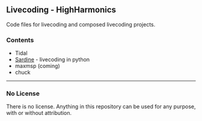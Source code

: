 ## Livecoding - HighHarmonics
Code files for livecoding and composed livecoding projects.

### Contents
- Tidal
- [Sardine](https://github.com/Bubobubobubobubo/sardine) - livecoding in python
- maxmsp (coming)
- chuck

---

### No License   
There is no license. Anything in this repository can be used for any purpose, with or without attribution.
